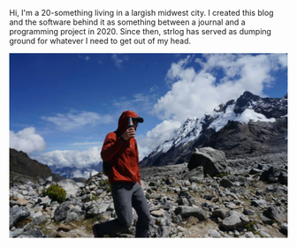 Hi, I'm a 20-something living in a largish midwest city. I created this blog and the software behind it as something between a journal and a programming project in 2020. Since then, strlog has served as dumping ground for whatever I need to get out of my head.

![The author](../2022-04-29/cloud_forest.jpeg)